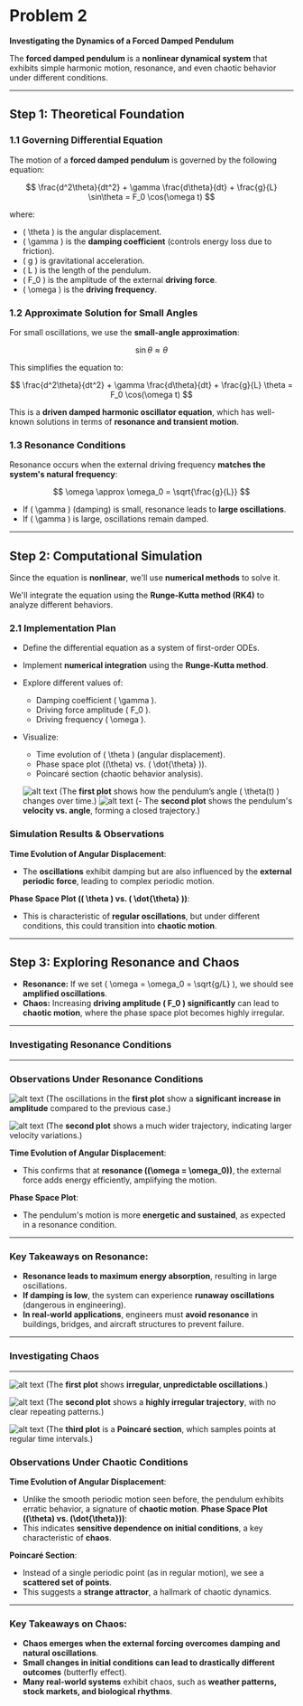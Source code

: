 # Problem 2

**Investigating the Dynamics of a Forced Damped Pendulum** 

The **forced damped pendulum** is a **nonlinear dynamical system** that exhibits simple harmonic motion, resonance, and even chaotic behavior under different conditions. 

---

## Step 1: Theoretical Foundation

### 1.1 Governing Differential Equation
The motion of a **forced damped pendulum** is governed by the following equation:

$$
\frac{d^2\theta}{dt^2} + \gamma \frac{d\theta}{dt} + \frac{g}{L} \sin\theta = F_0 \cos(\omega t)
$$

where:
- \( \theta \) is the angular displacement.
- \( \gamma \) is the **damping coefficient** (controls energy loss due to friction).
- \( g \) is gravitational acceleration.
- \( L \) is the length of the pendulum.
- \( F_0 \) is the amplitude of the external **driving force**.
- \( \omega \) is the **driving frequency**.

### 1.2 Approximate Solution for Small Angles
For small oscillations, we use the **small-angle approximation**:  

$$
\sin\theta \approx \theta
$$

This simplifies the equation to:

$$
\frac{d^2\theta}{dt^2} + \gamma \frac{d\theta}{dt} + \frac{g}{L} \theta = F_0 \cos(\omega t)
$$

This is a **driven damped harmonic oscillator equation**, which has well-known solutions in terms of **resonance and transient motion**.

### 1.3 Resonance Conditions
Resonance occurs when the external driving frequency **matches the system's natural frequency**:

$$
\omega \approx \omega_0 = \sqrt{\frac{g}{L}}
$$

- If \( \gamma \) (damping) is small, resonance leads to **large oscillations**.
- If \( \gamma \) is large, oscillations remain damped.

---

## Step 2: Computational Simulation
Since the equation is **nonlinear**, we'll use **numerical methods** to solve it.

We'll integrate the equation using the **Runge-Kutta method (RK4)** to analyze different behaviors.

### 2.1 Implementation Plan
- Define the differential equation as a system of first-order ODEs.
- Implement **numerical integration** using the **Runge-Kutta method**.
- Explore different values of:
   - Damping coefficient \( \gamma \).
   - Driving force amplitude \( F_0 \).
   - Driving frequency \( \omega \).
- Visualize:
   - Time evolution of \( \theta \) (angular displacement).
   - Phase space plot (\(\theta\) vs. \( \dot{\theta} \)).
   - Poincaré section (chaotic behavior analysis).

   ![alt text](image.png)
      (The **first plot** shows how the pendulum’s angle \( \theta(t) \) changes over time.)
   ![alt text](image-1.png)
      (- The **second plot** shows the pendulum's **velocity vs. angle**, forming a closed trajectory.)


### Simulation Results & Observations 

**Time Evolution of Angular Displacement**:
- The **oscillations** exhibit damping but are also influenced by the **external periodic force**, leading to complex periodic motion.

**Phase Space Plot (\( \theta \) vs. \( \dot{\theta} \))**:
- This is characteristic of **regular oscillations**, but under different conditions, this could transition into **chaotic motion**.

---

## Step 3: Exploring Resonance and Chaos
- **Resonance:** If we set \( \omega = \omega_0 = \sqrt{g/L} \), we should see **amplified oscillations**.
- **Chaos:** Increasing **driving amplitude \( F_0 \) significantly** can lead to **chaotic motion**, where the phase space plot becomes highly irregular.

---
### Investigating Resonance Conditions 
---
### **Observations Under Resonance Conditions** 
   
   ![alt text](<Forced Damped Pendulum Motion Under Resonance.png>)
         (The oscillations in the **first plot** show a **significant increase in amplitude** compared to the previous case.)

   ![alt text](<Phase Space Plot Under Resonance.png>)
         (The **second plot** shows a much wider trajectory, indicating larger velocity variations.)

**Time Evolution of Angular Displacement**: 
 - This confirms that at **resonance (\(\omega = \omega_0\))**, the external force adds energy efficiently, amplifying the motion.
   
**Phase Space Plot**:
- The pendulum's motion is more **energetic and sustained**, as expected in a resonance condition.
---

### Key Takeaways on Resonance:
- **Resonance leads to maximum energy absorption**, resulting in large oscillations.  
- **If damping is low**, the system can experience **runaway oscillations** (dangerous in engineering).  
- **In real-world applications**, engineers must **avoid resonance** in buildings, bridges, and aircraft structures to prevent failure.

---
### Investigating Chaos 
---

![alt text](<Forced Damped Pendulum Motion Under Chaotic Con.png>)
      (The **first plot** shows **irregular, unpredictable oscillations**.)


![alt text](<Phase Space Plot Under Chaotic Conditions.png>)
      (The **second plot** shows a **highly irregular trajectory**, with no clear repeating patterns.)


![alt text](<Poincaré Section (Indicating Chaos).png>)
      (The **third plot** is a **Poincaré section**, which samples points at regular time intervals.)

### Observations Under Chaotic Conditions

**Time Evolution of Angular Displacement**:
- Unlike the smooth periodic motion seen before, the pendulum exhibits erratic behavior, a signature of **chaotic motion**.
**Phase Space Plot (\(\theta\) vs. \(\dot{\theta}\))**:   
- This indicates **sensitive dependence on initial conditions**, a key characteristic of **chaos**.

**Poincaré Section**:  
- Instead of a single periodic point (as in regular motion), we see a **scattered set of points**.
- This suggests a **strange attractor**, a hallmark of chaotic dynamics.

---

### **Key Takeaways on Chaos:**
- **Chaos emerges when the external forcing overcomes damping and natural oscillations**.  
- **Small changes in initial conditions can lead to drastically different outcomes** (butterfly effect).  
- **Many real-world systems** exhibit chaos, such as **weather patterns, stock markets, and biological rhythms**.  



